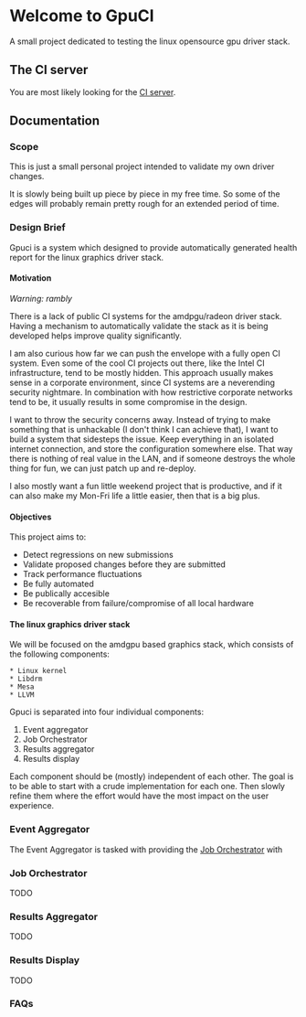 # Welcome to GpuCI

A small project dedicated to testing the linux opensource gpu driver stack.

## The CI server

You are most likely looking for the [CI server](jenkins/).

## Documentation

### Scope

This is just a small personal project intended to validate my own driver
changes.

It is slowly being built up piece by piece in my free time. So some of the
edges will probably remain pretty rough for an extended period of time.

### Design Brief

Gpuci is a system which designed to provide automatically generated health
report for the linux graphics driver stack.

#### Motivation

*Warning: rambly*

There is a lack of public CI systems for the amdpgu/radeon driver stack. Having
a mechanism to automatically validate the stack as it is being developed helps
improve quality significantly.

I am also curious how far we can push the envelope with a fully open CI
system. Even some of the cool CI projects out there, like the Intel CI
infrastructure, tend to be mostly hidden. This approach usually makes sense in
a corporate environment, since CI systems are a neverending security nightmare.
In combination with how restrictive corporate networks tend to be, it usually
results in some compromise in the design.

I want to throw the security concerns away. Instead of trying to make something
that is unhackable (I don't think I can achieve that), I want to build a system
that sidesteps the issue. Keep everything in an isolated internet connection,
and store the configuration somewhere else. That way there is nothing of real
value in the LAN, and if someone destroys the whole thing for fun, we can just
patch up and re-deploy.

I also mostly want a fun little weekend project that is productive, and if it can
also make my Mon-Fri life a little easier, then that is a big plus.

#### Objectives

This project aims to:

  * Detect regressions on new submissions
  * Validate proposed changes before they are submitted
  * Track performance fluctuations
  * Be fully automated
  * Be publically accesible
  * Be recoverable from failure/compromise of all local hardware

#### The linux graphics driver stack

We will be focused on the amdgpu based graphics stack, which
consists of the following components:

    * Linux kernel
    * Libdrm
    * Mesa
    * LLVM

Gpuci is separated into four individual components:

  1. Event aggregator
  2. Job Orchestrator
  3. Results aggregator
  4. Results display

Each component should be (mostly) independent of each other. The goal is to be
able to start with a crude implementation for each one. Then slowly refine them
where the effort would have the most impact on the user experience.

### Event Aggregator

The Event Aggregator is tasked with providing the [Job
Orchestrator](#job-orchestrator) with

### Job Orchestrator

TODO

### Results Aggregator

TODO

### Results Display

TODO

### FAQs
